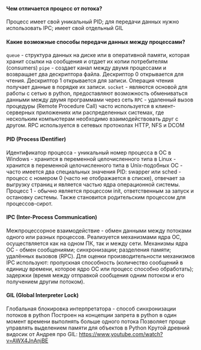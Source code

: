#### Чем отличается процесс от потока?
Процесс имеет свой уникальный PID; для передачи данных нужно использовать IPC; имеет свой отдельный GIL
#### Какие возможные способы передачи данных между процессами?
`queue` - структура данных на диске или в оперативной памяти, которая хранит ссылки на сообщения и отдает их копии потребителям (consumers)
`pipe` - создает канал между двумя процессами и возвращает два дескриптора файла. Дескриптор 0 открывается для чтения. Дескриптор 1 открывается для записи. Операция чтения получает данные в порядке их записи.
`socket` - являются основой для работы с сетью в python, предоставляют возможность обмениваться данными между двумя программами через сеть
`RPC` - удаленный вызов процедуры (Remote Procedure Call) часто используется в клиент-серверных приложениях или распределенных системах, где нескольким компьютерам необходимо взаимодействовать друг с другом. RPC используется в сетевых протоколах HTTP, NFS и DCOM
#### PID (Process IDentifier)
Идентификатор процесса - уникальный номер процесса в ОС
в Windows - хранится в переменной целочисленного типа
в Linux - хранится в переменной целочисленного типа
в Unix-подобных ОС - часто имеется два специальных значения PID: swapper или sched - процесс с номером 0 (часто не отображается в списке), отвечает за выгрузку страниц и является частью ядра операционной системы. Процесс 1 - обычно является процессом init, ответственным за запуск и остановку системы. Также становится родительским процессом для процессов-сирот.
#### IPC (Inter-Process Communication)
Межпроцессорное взаимодействие - обмен данными между потоками одного или разных процессов. Реализуется механизмами ядра ОС, осуществляется как на одном ПК, так и между сети.
Механизмы ядра ОС - обмен сообщениями; синхронизации; разделения памяти; удалённых вызовов (RPC).
Для оценки производительности механизмов IPC используют: пропускная способность (количество сообщений в единицу времени, которое ядро ОС или процесс способно обработать); задержки (время между отправкой сообщения одним потоком и его получением другим потоком).
#### GIL (Global Interpreter Lock)
Глобальная блокировка интерпретатора - способ синхронизации потоков в python
Построен на концепции запрета в python в один момент времени выполнять больше одного потока
Позволяет проще управлять выделением памяти для объектов в Python
Крутой древний видосик от Андрея про GIL: https://www.youtube.com/watch?v=AWX4JnAnjBE